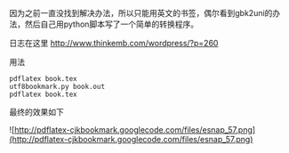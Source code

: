 因为之前一直没找到解决办法，所以只能用英文的书签，偶尔看到gbk2uni的办法，然后自己用python脚本写了一个简单的转换程序。

日志在这里
http://www.thinkemb.com/wordpress/?p=260

用法
```
pdflatex book.tex
utf8bookmark.py book.out
pdflatex book.tex
```

最终的效果如下

![http://pdflatex-cjkbookmark.googlecode.com/files/esnap_57.png](http://pdflatex-cjkbookmark.googlecode.com/files/esnap_57.png)